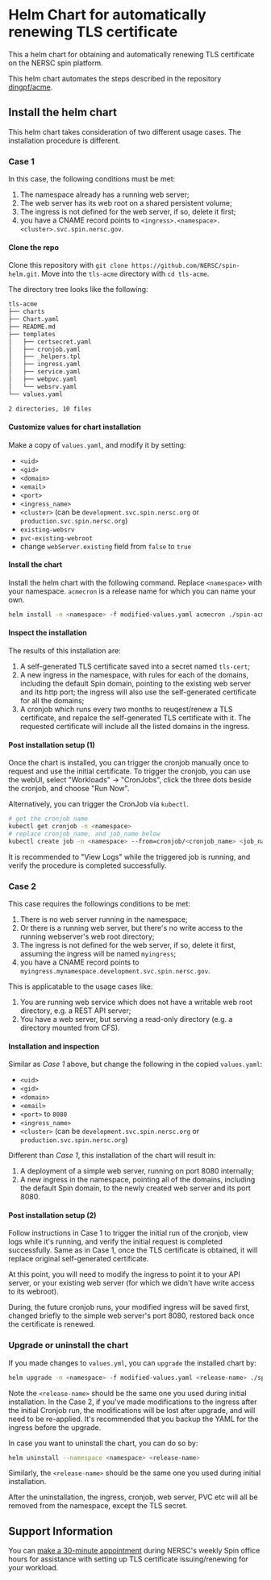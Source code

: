 # Helm Chart for automatically renewing TLS certificate

This a helm chart for obtaining and automatically renewing TLS certificate on the NERSC spin platform.

This helm chart automates the steps described in the repository [dingpf/acme](https://github.com/dingp/acme).

## Install the helm chart

This helm chart takes consideration of two different usage cases. The installation procedure is different.

### Case 1

In this case, the following conditions must be met:

1. The namespace already has a running web server;
2. The web server has its web root on a shared persistent volume;
3. The ingress is not defined for the web server, if so, delete it first;
4. you have a CNAME record points to `<ingress>.<namespace>.<cluster>.svc.spin.nersc.gov`.

#### Clone the repo

Clone this repository with `git clone https://github.com/NERSC/spin-helm.git`. Move into the
`tls-acme` directory with `cd tls-acme`.

The directory tree looks like the following:

```bash
tls-acme
├── charts
├── Chart.yaml
├── README.md
├── templates
│   ├── certsecret.yaml
│   ├── cronjob.yaml
│   ├── _helpers.tpl
│   ├── ingress.yaml
│   ├── service.yaml
│   ├── webpvc.yaml
│   └── websrv.yaml
└── values.yaml

2 directories, 10 files
```

#### Customize values for chart installation

Make a copy of `values.yaml`, and modify it by setting:

- `<uid>`
- `<gid>`
- `<domain>`
- `<email>`
- `<port>`
- `<ingress_name>`
- `<cluster>` (can be `development.svc.spin.nersc.org` or `production.svc.spin.nersc.org`)
- `existing-websrv`
- `pvc-existing-webroot`
- change `webServer.existing` field from `false` to `true`

#### Install the chart

Install the helm chart with the following command. Replace `<namespace>` with your namespace. `acmecron` is a release name for which you can name your own.

```bash
helm install -n <namespace> -f modified-values.yaml acmecron ./spin-acme
```

#### Inspect the installation

The results of this installation are:

1. A self-generated TLS certificate saved into a secret named `tls-cert`;
2. A new ingress in the namespace, with rules for each of the domains, including the default Spin domain, pointing to the existing web server and its http port; the ingress will also use the self-generated certificate for all the domains;
3. A cronjob which runs every two months to reuqest/renew a TLS certificate, and repalce the self-generated TLS certificate with it. The requested certificate will include all the listed domains in the ingress.

#### Post installation setup (1)

Once the chart is installed, you can trigger the cronjob manually once to request and use the initial certificate. To trigger the cronjob, you can use the webUI, select "Workloads" -> "CronJobs", click the three dots beside the cronjob, and choose "Run Now".

Alternatively, you can trigger the CronJob via `kubectl`.

```bash
# get the cronjob name
kubectl get cronjob -n <namespace>
# replace cronjob_name, and job_name below
kubectl create job -n <namespace> --from=cronjob/<cronjob_name> <job_name>
```

It is recommended to "View Logs" while the triggered job is running, and verify the procedure is completed successfully.

### Case 2

This case requires the followings conditions to be met:

1. There is no web server running in the namespace;
2. Or there is a running web server, but there's no write access to the running webserver's web root directory;
3. The ingress is not defined for the web server, if so, delete it first, assuming the ingress will be named `myingress`;
4. you have a CNAME record points to `myingress.mynamespace.development.svc.spin.nersc.gov`.

This is applicatable to the usage cases like:

1. You are running web service which does not have a writable web root directory, e.g. a REST API server;
2. You have a web server, but serving a read-only directory (e.g. a directory mounted from CFS).

#### Installation and inspection

Similar as _Case 1_ above, but change the following in the copied `values.yaml`:

- `<uid>`
- `<gid>`
- `<domain>`
- `<email>`
- `<port>` to `8080`
- `<ingress_name>`
- `<cluster>` (can be `development.svc.spin.nersc.org` or `production.svc.spin.nersc.org`)

Different than _Case 1_, this installation of the chart will result in:

1. A deployment of a simple web server, running on port 8080 internally;
2. A new ingress in the namespace, pointing all of the domains, including the default Spin domain, to the newly created web server and its port 8080.

#### Post installation setup (2)

Follow instructions in Case 1 to trigger the initial run of the cronjob, view logs while it's running, and verify the initial request is completed successfully. Same as in Case 1, once the TLS certificate is obtained, it will replace original self-generated certificate.

At this point, you will need to modify the ingress to point it to your API server, or your existing web server (for which we didn't have write access to its webroot).

During, the future cronjob runs, your modified ingress will be saved first, changed briefly to the simple web server's port 8080, restored back once the certificate is renewed.

### Upgrade or uninstall the chart

If you made changes to `values.yml`, you can `upgrade` the installed chart by:

```bash
helm upgrade -n <namespace> -f modified-values.yaml <release-name> ./spin-acme
```

Note the `<release-name>` should be the same one you used during initial installation. In the Case 2, if you've made modifications to the ingress after the initial Cronjob run, the modifications will be lost after upgrade, and will need to be re-applied. It's recommended that you backup the YAML for the ingress before the upgrade.

In case you want to uninstall the chart, you can do so by:

```bash
helm uninstall --namespace <namespace> <release-name>
```

Similarly, the `<release-name>` should be the same one you used during initial installation.

After the uninstallation, the ingress, cronjob, web server, PVC etc will all be removed from the namespace, except the TLS secret.

## Support Information

You can [make a 30-minute appointment](https://docs.nersc.gov/getting-started/#appointments-with-nersc-user-support-staff) during NERSC's weekly Spin office hours for assistance with setting up TLS certificate issuing/renewing for your workload.

